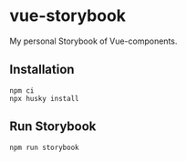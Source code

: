 # vue-storybook
My personal Storybook of Vue-components.

## Installation
```
npm ci
npx husky install
```

## Run Storybook
```
npm run storybook
```
